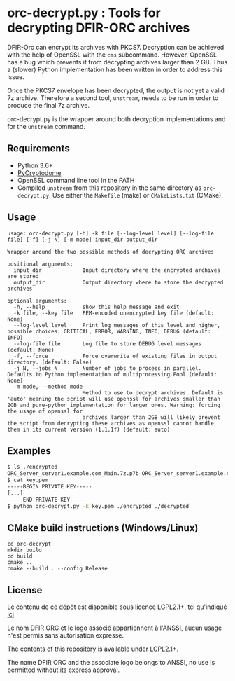 # orc-decrypt.py : Tools for decrypting DFIR-ORC archives

DFIR-Orc can encrypt its archives with PKCS7. Decryption can be achieved with the help of OpenSSL with the `cms` 
subcommand. However, OpenSSL has a bug which prevents it from decrypting archives larger than 2 GB. Thus a (slower) Python
implementation has been written in order to address this issue.

Once the PKCS7 envelope has been decrypted, the output is not yet a valid 7z archive. Therefore a second tool, `unstream`, 
needs to be run in order to produce the final 7z archive. 

orc-decrypt.py is the wrapper around both decryption implementations and for the `unstream` command.

## Requirements
- Python 3.6+
- [PyCryptodome](https://www.pycryptodome.org/en/latest/)
- OpenSSL command line tool in the PATH
- Compiled `unstream` from this repository in the same directory as `orc-decrypt.py`. Use either the `Makefile` (make) or `CMakeLists.txt` (CMake).

## Usage
```
usage: orc-decrypt.py [-h] -k file [--log-level level] [--log-file file] [-f] [-j N] [-m mode] input_dir output_dir

Wrapper around the two possible methods of decrypting ORC archives

positional arguments:
  input_dir             Input directory where the encrypted archives are stored
  output_dir            Output directory where to store the decrypted archives

optional arguments:
  -h, --help            show this help message and exit
  -k file, --key file   PEM-encoded unencrypted key file (default: None)
  --log-level level     Print log messages of this level and higher, possible choices: CRITICAL, ERROR, WARNING, INFO, DEBUG (default: INFO)
  --log-file file       Log file to store DEBUG level messages (default: None)
  -f, --force           Force overwrite of existing files in output directory. (default: False)
  -j N, --jobs N        Number of jobs to process in parallel. Defaults to Python implementation of multiprocessing.Pool (default: None)
  -m mode, --method mode
                        Method to use to decrypt archives. Default is 'auto' meaning the script will use openssl for archives smaller than 2GB and pure-python implementation for larger ones. Warning: forcing the usage of openssl for
                        archives larger than 2GB will likely prevent the script from decrypting these archives as openssl cannot handle them in its current version (1.1.1f) (default: auto)
```

## Examples
```bash
$ ls ./encrypted
ORC_Server_server1.example.com_Main.7z.p7b ORC_Server_server1.example.com_Hives.7z.p7b
$ cat key.pem
-----BEGIN PRIVATE KEY-----
[...]
-----END PRIVATE KEY-----
$ python orc-decrypt.py -k key.pem ./encrypted ./decrypted
```

## CMake build instructions (Windows/Linux)
```
cd orc-decrypt
mkdir build
cd build
cmake ..
cmake --build . --config Release
```

## License
Le contenu de ce dépôt est disponible sous licence LGPL2.1+, tel qu'indiqué [ici](LICENSE.txt)

Le nom DFIR ORC et le logo associé appartiennent à l'ANSSI, aucun usage n'est permis sans autorisation expresse.

The contents of this repository is available under [LGPL2.1+](LICENSE.txt). 

The name DFIR ORC and the associate logo belongs to ANSSI, no use is permitted without its express approval.
